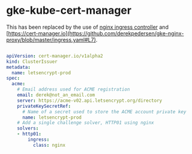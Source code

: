 # gke-kube-cert-manager #

This has been replaced by the use of [nginx ingress controller](https://github.com/derekpedersen/gke-nginx-proxy/blob/master/production_issuer.yaml) and [https://cert-manager.io](https://github.com/derekpedersen/gke-nginx-proxy/blob/master/ingress.yaml#L7).

```yaml

apiVersion: cert-manager.io/v1alpha2
kind: ClusterIssuer
metadata:
  name: letsencrypt-prod
spec:
  acme:
    # Email address used for ACME registration
    email: derek@not_an_email.com
    server: https://acme-v02.api.letsencrypt.org/directory
    privateKeySecretRef:
      # Name of a secret used to store the ACME account private key
      name: letsencrypt-prod
    # Add a single challenge solver, HTTP01 using nginx
    solvers:
    - http01:
        ingress:
          class: nginx
```
